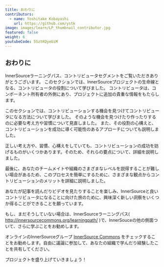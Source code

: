 ```yaml
---
title: おわりに
contributors:
  - name: Yoshitake Kobayashi
    url: https://github.com/ystk
image: images/learn/LP_thumbnail_contributor.jpg
featured: false
weight: 6
youtubeCode: 5SztKQyeUiM
---
```

<div class="sect1">
<h2 id="_おわりに">おわりに</h2>
<div class="sectionbody">
<div class="paragraph">
<p>InnerSourceラーニングパス、コントリビュータセグメントをご覧いただきありがとうございます。
このセクションでは、InnerSourceプロジェクトの生命線となる、コントリビュータの役割について学びました。
コントリビュータは、コンポーネント所有者の外側にあり、プロジェクトに追加の貴重な情報をもたらします。</p>
</div>
<div class="paragraph">
<p>このセクションでは、コントリビューションする機会を見つけてコントリビュータになる方法について学びました。
そのような機会を見つけたり作ったりするのに必要な考え方や習慣について見直しました。
また、その役割の心構えと、コントリビューションを成功に導く可能性のあるアプローチについても説明しました。</p>
</div>
<div class="paragraph">
<p>正しい考え方や、習慣、心構えをしていても、コントリビューションの成功を妨げるものがいくつかあります。そのため、それらの要点について、詳細を説明しました。</p>
</div>
<div class="paragraph">
<p>最後に、あなたのチームメイトや組織のさまざまなレベルを説得することが難しい場合があるため、このプロセスを簡単にするために、さまざまな観点からコントリビューションのメリットを詳細に説明しました。</p>
</div>
<div class="paragraph">
<p>あなたが記事を読んだりビデオを見たりすることを楽しみ、InnerSourceと良いコントリビュータになることに向けた旅のために、興味深く新しい洞察をいくつか得ることができることを願っています。</p>
</div>
<div class="paragraph">
<p>もし、まだそうしていない場合は、InnerSourceラーニングパス( <a href="http://innersourcecommons.org/learningpath/" class="bare">http://innersourcecommons.org/learningpath/</a> )で、InnerSouceの他の側面ついて、さらに学ぶことをお勧めします。</p>
</div>
<div class="paragraph">
<p>オンラインのInnerSourceグループ <a href="http://innersourcecommons.org">InnerSource Commons</a> をチェックすることをお勧めします。自由に議論に参加して、あなたの組織で学んだり経験したことを共有してください。</p>
</div>
<div class="paragraph">
<p>プロジェクトを盛り上げていきましょう！</p>
</div>
</div>
</div>
<!--- This file autogenerated from https://github.com/InnerSourceCommons/InnerSourceLearningPath/blob/master/scripts/generate_new_site_learning_path_markdown.js -->